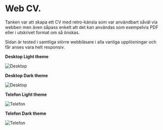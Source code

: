 # Web CV.

Tanken var att skapa ett CV med retro-känsla som var användbart såväl via webben men även såpass enkelt att det kan användas som exempelvis PDF eller i utskrivet format om så önskas.

Sidan är tested i samtliga större webbläsare i alla vanliga upplösningar och får anses vara helt responsiv.

**Desktop Light theme**

![Desktop](https://i.imgur.com/l2Xhwcg.png)

**Desktop Dark theme**

![Desktop](https://i.imgur.com/IgT4fN1.png)

**Telefon Light theme**

![Telefon](https://i.imgur.com/1AX3FSl.png)

**Telefon Dark theme**

![Telefon](https://i.imgur.com/1lFN1Zd.png)
